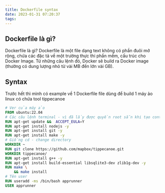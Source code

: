 ```yaml
---
title: Dockerfile syntax
date: 2023-01-31 07:20:37
tags:
---
```


## Dockerfile là gì?

Dockerfile là gì? Dockerfile là một file dạng text không có phần đuôi mở rộng, chứa các đặc tả về một trường thực thi phần mềm, cấu trúc cho Docker Image. Từ những câu lệnh đó, Docker sẽ build ra Docker image (thường có dung lượng nhỏ từ vài MB đến lớn vài GB).

## Syntax

Trước hết thì mình có example về 1 Dockerfile file dùng để build 1 máy ảo linux có chứa tool tippecanoe

```Dockerfile
# Ver của máy ảo
FROM ubuntu:22.04 
# Các câu lệnh terminal - vì đã lấy được quyền root sẵn khi tạo container nên không cần sudo
RUN apt-get update &&  ACCEPT_EULA=Y 
RUN apt-get install nodejs -y
RUN apt-get install git -y
RUN apt-get install make -y
# Giống cd - change directory
WORKDIR ~
RUN git clone https://github.com/mapbox/tippecanoe.git
WORKDIR tippecanoe/
RUN apt-get install g++ -y
RUN apt-get install build-essential libsqlite3-dev zlib1g-dev -y
RUN make \
    && make install
# Tên user
RUN useradd -ms /bin/bash apprunner
USER apprunner
```